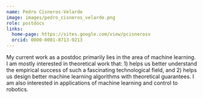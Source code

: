 ```yaml
---
name: Pedro Cisneros-Velarde
image: images/pedro_cisneros_velarde.png
role: postdocs
links:
  home-page: https://sites.google.com/view/pcisnerosv
  orcid: 0000-0001-8713-9213
---
```


My current work as a postdoc primarily lies in the area of machine learning. I am mostly interested in theoretical work that: 1) helps us better understand the empirical success of such a fascinating technological field, and 2) helps us design better machine learning algorithms with theoretical guarantees. I am also interested in applications of machine learning and control to robotics.
